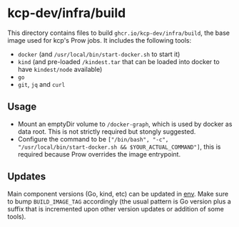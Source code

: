 # kcp-dev/infra/build

This directory contains files to build `ghcr.io/kcp-dev/infra/build`, the base image used for kcp's Prow jobs. It includes the following tools:

- `docker` (and `/usr/local/bin/start-docker.sh` to start it)
-  `kind` (and pre-loaded `/kindest.tar` that can be loaded into docker to have `kindest/node` available)
- `go`
- `git`, `jq` and `curl`

## Usage

- Mount an emptyDir volume to `/docker-graph`, which is used by docker as data root. This is not strictly required but stongly suggested.
- Configure the command to be `["/bin/bash", "-c", "/usr/local/bin/start-docker.sh && $YOUR_ACTUAL_COMMAND"]`, this is required because Prow overrides the image entrypoint.

## Updates

Main component versions (Go, kind, etc) can be updated in [env](./env). Make sure to bump `BUILD_IMAGE_TAG` accordingly (the usual pattern is Go version plus a suffix that is incremented upon other version updates or addition of some tools).

